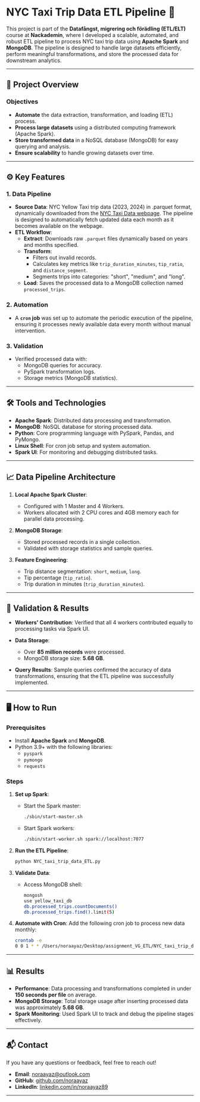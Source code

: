 # NYC Taxi Trip Data ETL Pipeline 🚕

This project is part of the **Datafångst, migrering och förädling (ETL/ELT)** course at **Nackademin**, where I developed a scalable, automated, and robust ETL pipeline to process NYC taxi trip data using **Apache Spark** and **MongoDB**. The pipeline is designed to handle large datasets efficiently, perform meaningful transformations, and store the processed data for downstream analytics.

---

## 📂 Project Overview

### Objectives
- **Automate** the data extraction, transformation, and loading (ETL) process.
- **Process large datasets** using a distributed computing framework (Apache Spark).
- **Store transformed data** in a NoSQL database (MongoDB) for easy querying and analysis.
- **Ensure scalability** to handle growing datasets over time.

---

## ⚙️ Key Features

### 1. **Data Pipeline**
- **Source Data**: NYC Yellow Taxi trip data (2023, 2024) in .parquet format, dynamically downloaded from the [NYC Taxi Data webpage](https://www.nyc.gov/site/tlc/about/tlc-trip-record-data.page). The pipeline is designed to automatically fetch updated data each month as it becomes available on the webpage. 
- **ETL Workflow**:
  - **Extract**: Downloads raw `.parquet` files dynamically based on years and months specified.
  - **Transform**:
    - Filters out invalid records.
    - Calculates key metrics like `trip_duration_minutes`, `tip_ratio`, and `distance_segment`.
    - Segments trips into categories: "short", "medium", and "long".
  - **Load**: Saves the processed data to a MongoDB collection named `processed_trips`.

### 2. **Automation**
- A **`cron` job** was set up to automate the periodic execution of the pipeline, ensuring it processes newly available data every month without manual intervention.

### 3. **Validation**
- Verified processed data with:
  - MongoDB queries for accuracy.
  - PySpark transformation logs.
  - Storage metrics (MongoDB statistics).

---

## 🛠️ Tools and Technologies

- **Apache Spark**: Distributed data processing and transformation.
- **MongoDB**: NoSQL database for storing processed data.
- **Python**: Core programming language with PySpark, Pandas, and PyMongo.
- **Linux Shell**: For cron job setup and system automation.
- **Spark UI**: For monitoring and debugging distributed tasks.

---

## 📈 Data Pipeline Architecture

1. **Local Apache Spark Cluster**: 
   - Configured with 1 Master and 4 Workers.
   - Workers allocated with 2 CPU cores and 4GB memory each for parallel data processing.

2. **MongoDB Storage**:
   - Stored processed records in a single collection.
   - Validated with storage statistics and sample queries.

3. **Feature Engineering**:
   - Trip distance segmentation: `short`, `medium`, `long`.
   - Tip percentage (`tip_ratio`).
   - Trip duration in minutes (`trip_duration_minutes`).

---

## 🧪 Validation & Results

- **Workers' Contribution**:
  Verified that all 4 workers contributed equally to processing tasks via Spark UI.
  
- **Data Storage**:
  - Over **85 million records** were processed.
  - MongoDB storage size: **5.68 GB**.

- **Query Results**:
  Sample queries confirmed the accuracy of data transformations, ensuring that the ETL pipeline was successfully implemented.

---

## 🖥️ How to Run

### Prerequisites
- Install **Apache Spark** and **MongoDB**.
- Python 3.9+ with the following libraries:
  - `pyspark`
  - `pymongo`
  - `requests`

### Steps
1. **Set up Spark**:
    - Start the Spark master:
      ```bash
      ./sbin/start-master.sh
      ```
    - Start Spark workers:
      ```bash
      ./sbin/start-worker.sh spark://localhost:7077
      ```

2. **Run the ETL Pipeline**:
    ```bash
    python NYC_taxi_trip_data_ETL.py
    ```

3. **Validate Data**:
    - Access MongoDB shell:
      ```bash
      mongosh
      use yellow_taxi_db
      db.processed_trips.countDocuments()
      db.processed_trips.find().limit(5)
      ```

4. **Automate with Cron**:
    Add the following cron job to process new data monthly:
    ```bash
    crontab -e
    0 0 1 * * /Users/noraayaz/Desktop/assignment_VG_ETL/NYC_taxi_trip_data_ETL
    ```

---

## 📊 Results

- **Performance**: Data processing and transformations completed in under **150 seconds per file** on average.
- **MongoDB Storage**: Total storage usage after inserting processed data was approximately **5.68 GB**.
- **Spark Monitoring**: Used Spark UI to track and debug the pipeline stages effectively.

---

## 📬 Contact

If you have any questions or feedback, feel free to reach out!

- **Email**: [noraayaz@outlook.com](mailto:noraayaz@outlook.com)
- **GitHub**: [github.com/noraayaz](https://github.com/noraayaz)
- **LinkedIn**: [linkedin.com/in/noraayaz89](https://linkedin.com/in/noraayaz89)

---



